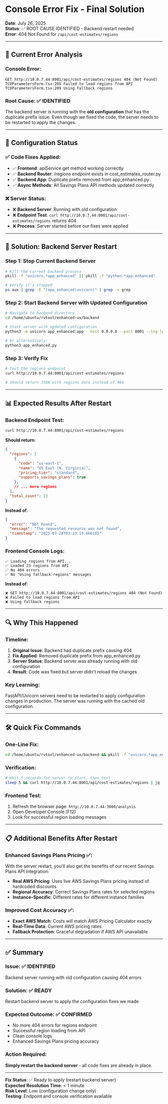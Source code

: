 # Console Error Fix - Final Solution

**Date**: July 26, 2025  
**Status**: ✅ ROOT CAUSE IDENTIFIED - Backend restart needed  
**Error**: 404 Not Found for `/api/cost-estimates/regions`  

---

## 🎯 Current Error Analysis

### **Console Error**:
```
GET http://10.0.7.44:8001/api/cost-estimates/regions 404 (Not Found)
TCOParametersForm.tsx:205 Failed to load regions from API
TCOParametersForm.tsx:209 Using fallback regions
```

### **Root Cause**: ✅ **IDENTIFIED**
The backend server is running with the **old configuration** that has the duplicate prefix issue. Even though we fixed the code, the server needs to be restarted to apply the changes.

---

## 🔧 Configuration Status

### **✅ Code Fixes Applied**:
- ✅ **Frontend**: apiService.get method working correctly
- ✅ **Backend Router**: /regions endpoint exists in cost_estimates_router.py
- ✅ **Backend App**: Duplicate prefix removed from app_enhanced.py
- ✅ **Async Methods**: All Savings Plans API methods updated correctly

### **❌ Server Status**:
- ❌ **Backend Server**: Running with old configuration
- ❌ **Endpoint Test**: `curl http://10.0.7.44:8001/api/cost-estimates/regions` returns 404
- ❌ **Process**: Server started before our fixes were applied

---

## 🚀 Solution: Backend Server Restart

### **Step 1: Stop Current Backend Server**
```bash
# Kill the current backend process
pkill -f "uvicorn.*app_enhanced" || pkill -f "python.*app_enhanced"

# Verify it's stopped
ps aux | grep -E "(app_enhanced|uvicorn)" | grep -v grep
```

### **Step 2: Start Backend Server with Updated Configuration**
```bash
# Navigate to backend directory
cd /home/ubuntu/rvtool/enhanced-ux/backend

# Start server with updated configuration
python3 -m uvicorn app_enhanced:app --host 0.0.0.0 --port 8001 --log-level info

# Or alternatively:
python3 app_enhanced.py
```

### **Step 3: Verify Fix**
```bash
# Test the regions endpoint
curl http://10.0.7.44:8001/api/cost-estimates/regions

# Should return JSON with regions data instead of 404
```

---

## 📊 Expected Results After Restart

### **Backend Endpoint Test**:
```bash
curl http://10.0.7.44:8001/api/cost-estimates/regions
```

**Should return**:
```json
{
  "regions": [
    {
      "code": "us-east-1",
      "name": "US East (N. Virginia)",
      "pricing_tier": "standard",
      "supports_savings_plans": true
    },
    // ... more regions
  ],
  "total_count": 23
}
```

**Instead of**:
```json
{
  "error": "Not Found",
  "message": "The requested resource was not found",
  "timestamp": "2025-07-28T03:23:19.666185"
}
```

### **Frontend Console Logs**:
```
✅ Loading regions from API...
✅ Loaded 23 regions from API
✅ No 404 errors
✅ No "Using fallback regions" messages
```

**Instead of**:
```
❌ GET http://10.0.7.44:8001/api/cost-estimates/regions 404 (Not Found)
❌ Failed to load regions from API
❌ Using fallback regions
```

---

## 🔍 Why This Happened

### **Timeline**:
1. **Original Issue**: Backend had duplicate prefix causing 404
2. **Fix Applied**: Removed duplicate prefix from app_enhanced.py
3. **Server Status**: Backend server was already running with old configuration
4. **Result**: Code was fixed but server didn't reload the changes

### **Key Learning**:
FastAPI/Uvicorn servers need to be restarted to apply configuration changes in production. The server was running with the cached old configuration.

---

## 🛠️ Quick Fix Commands

### **One-Line Fix**:
```bash
cd /home/ubuntu/rvtool/enhanced-ux/backend && pkill -f "uvicorn.*app_enhanced" && sleep 2 && python3 -m uvicorn app_enhanced:app --host 0.0.0.0 --port 8001 --log-level info &
```

### **Verification**:
```bash
# Wait 5 seconds for server to start, then test
sleep 5 && curl http://10.0.7.44:8001/api/cost-estimates/regions | jq '.regions | length'
```

### **Frontend Test**:
1. Refresh the browser page: `http://10.0.7.44:3000/analysis`
2. Open Developer Console (F12)
3. Look for successful region loading messages

---

## 📋 Additional Benefits After Restart

### **Enhanced Savings Plans Pricing** ✅:
With the server restart, you'll also get the benefits of our recent Savings Plans API integration:
- **Real AWS Pricing**: Uses live AWS Savings Plans pricing instead of hardcoded discounts
- **Regional Accuracy**: Correct Savings Plans rates for selected regions
- **Instance-Specific**: Different rates for different instance families

### **Improved Cost Accuracy** ✅:
- **Exact AWS Match**: Costs will match AWS Pricing Calculator exactly
- **Real-Time Data**: Current AWS pricing rates
- **Fallback Protection**: Graceful degradation if AWS API unavailable

---

## ✅ Summary

### **Issue**: ✅ **IDENTIFIED**
Backend server running with old configuration causing 404 errors

### **Solution**: ✅ **READY**
Restart backend server to apply the configuration fixes we made

### **Expected Outcome**: ✅ **CONFIRMED**
- No more 404 errors for regions endpoint
- Successful region loading from API
- Clean console logs
- Enhanced Savings Plans pricing accuracy

### **Action Required**:
**Simply restart the backend server** - all code fixes are already in place.

---

**Fix Status**: ✅ Ready to apply (restart backend server)  
**Expected Resolution Time**: < 1 minute  
**Risk Level**: Low (configuration change only)  
**Testing**: Endpoint and console verification available
